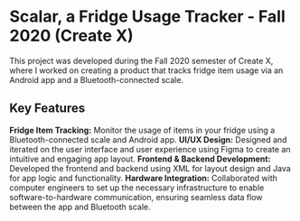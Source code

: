 # Scalar, a Fridge Usage Tracker - Fall 2020 (Create X)
This project was developed during the Fall 2020 semester of Create X, where I worked on creating a product that tracks fridge item usage via an Android app and a Bluetooth-connected scale.

## Key Features
**Fridge Item Tracking:** Monitor the usage of items in your fridge using a Bluetooth-connected scale and Android app.
**UI/UX Design:** Designed and iterated on the user interface and user experience using Figma to create an intuitive and engaging app layout.
**Frontend & Backend Development:** Developed the frontend and backend using XML for layout design and Java for app logic and functionality.
**Hardware Integration:** Collaborated with computer engineers to set up the necessary infrastructure to enable software-to-hardware communication, ensuring seamless data flow between the app and Bluetooth scale.
